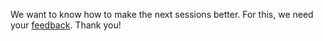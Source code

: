 We want to know how to make the next sessions better.
For this, we need your [feedback](https://forms.gle/9EuzgL1n244Mvqfq8).
Thank you!
